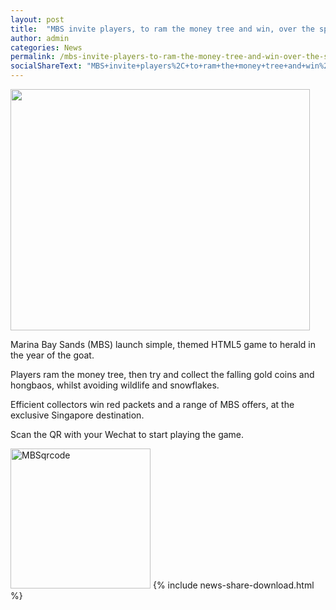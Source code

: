 ```yaml
---
layout: post
title:  "MBS invite players, to ram the money tree and win, over the spring festival"
author: admin
categories: News
permalink: /mbs-invite-players-to-ram-the-money-tree-and-win-over-the-spring-festival/
socialShareText: "MBS+invite+players%2C+to+ram+the+money+tree+and+win%2C+over+the+spring+festival"
---
```

<img alt="" src="{{ site.assetsurl }}2013/12/MBS_thumbnail.png" width="479" height="386">

Marina Bay Sands (MBS) launch simple, themed HTML5 game to herald in the year of the goat.

Players ram the money tree, then try and collect the falling gold coins and hongbaos, whilst avoiding wildlife and snowflakes.

Efficient collectors win red packets and a range of MBS offers, at the exclusive Singapore destination.

Scan the QR with your Wechat to start playing the game.

<img alt="MBSqrcode" src="{{ site.assetsurl }}2015/02/MBSqrcode1.png" width="224" height="224">
<!--more-->
{% include news-share-download.html %}
